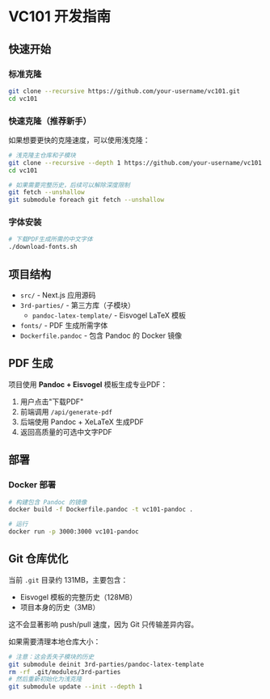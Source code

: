# VC101 开发指南

## 快速开始

### 标准克隆
```bash
git clone --recursive https://github.com/your-username/vc101.git
cd vc101
```

### 快速克隆（推荐新手）
如果想要更快的克隆速度，可以使用浅克隆：

```bash
# 浅克隆主仓库和子模块
git clone --recursive --depth 1 https://github.com/your-username/vc101.git
cd vc101

# 如果需要完整历史，后续可以解除深度限制
git fetch --unshallow
git submodule foreach git fetch --unshallow
```

### 字体安装
```bash
# 下载PDF生成所需的中文字体
./download-fonts.sh
```

## 项目结构

- `src/` - Next.js 应用源码
- `3rd-parties/` - 第三方库（子模块）
  - `pandoc-latex-template/` - Eisvogel LaTeX 模板
- `fonts/` - PDF 生成所需字体
- `Dockerfile.pandoc` - 包含 Pandoc 的 Docker 镜像

## PDF 生成

项目使用 **Pandoc + Eisvogel** 模板生成专业PDF：

1. 用户点击"下载PDF"
2. 前端调用 `/api/generate-pdf`
3. 后端使用 Pandoc + XeLaTeX 生成PDF
4. 返回高质量的可选中文字PDF

## 部署

### Docker 部署
```bash
# 构建包含 Pandoc 的镜像
docker build -f Dockerfile.pandoc -t vc101-pandoc .

# 运行
docker run -p 3000:3000 vc101-pandoc
```

## Git 仓库优化

当前 `.git` 目录约 131MB，主要包含：
- Eisvogel 模板的完整历史（128MB）
- 项目本身的历史（3MB）

这不会显著影响 push/pull 速度，因为 Git 只传输差异内容。

如果需要清理本地仓库大小：
```bash
# 注意：这会丢失子模块的历史
git submodule deinit 3rd-parties/pandoc-latex-template
rm -rf .git/modules/3rd-parties
# 然后重新初始化为浅克隆
git submodule update --init --depth 1
```